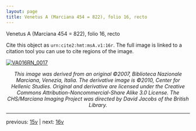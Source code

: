 ```yaml
---
layout: page
title: Venetus A (Marciana 454 = 822), folio 16, recto
---
```


Venetus A (Marciana 454 = 822), folio 16, recto

Cite this object as `urn:cite2:hmt:msA.v1:16r`.  The full image is linked to a citation tool you can use to cite regions of the image.

[![VA016RN_0017](http://www.homermultitext.org/iipsrv?IIIF=/project/homer/pyramidal/deepzoom/hmt/vaimg/2017a/VA016RN_0017.tif/full/800,/0/default.jpg)](http://www.homermultitext.org/ict2/?urn=urn:cite2:hmt:vaimg.2017a:VA016RN_0017) 

<p style="text-align: center; font-style: italic;">This image was derived from an original ©2007, Biblioteca Nazionale Marciana, Venezia, Italia. The derivative image is ©2010, Center for Hellenic Studies. Original and derivative are licensed under the Creative Commons Attribution-Noncommercial-Share Alike 3.0 License. The CHS/Marciana Imaging Project was directed by David Jacobs of the British Library.</p>

---

previous: [15v](../15v/) | next: [16v](../16v/)